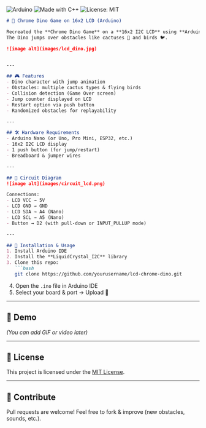 ![Arduino](https://img.shields.io/badge/Arduino-Nano-blue?logo=arduino)
![Made with C++](https://img.shields.io/badge/Made%20with-C++-orange?logo=cplusplus)
![License: MIT](https://img.shields.io/badge/License-MIT-green.svg)

````markdown
# 🦖 Chrome Dino Game on 16x2 LCD (Arduino)

Recreated the **Chrome Dino Game** on a **16x2 I2C LCD** using **Arduino Nano**.  
The Dino jumps over obstacles like cactuses 🌵 and birds 🐦.  

![image alt](images/lcd_dino.jpg)


---

## 🎮 Features
- Dino character with jump animation  
- Obstacles: multiple cactus types & flying birds  
- Collision detection (Game Over screen)  
- Jump counter displayed on LCD  
- Restart option via push button  
- Randomized obstacles for replayability  

---

## 🛠️ Hardware Requirements
- Arduino Nano (or Uno, Pro Mini, ESP32, etc.)  
- 16x2 I2C LCD display  
- 1 push button (for jump/restart)  
- Breadboard & jumper wires  

---

## 🔌 Circuit Diagram  
![image alt](images/circuit_lcd.png)

Connections:  
- LCD VCC → 5V  
- LCD GND → GND  
- LCD SDA → A4 (Nano)  
- LCD SCL → A5 (Nano)  
- Button → D2 (with pull-down or INPUT_PULLUP mode)

---

## 📜 Installation & Usage
1. Install Arduino IDE  
2. Install the **LiquidCrystal_I2C** library  
3. Clone this repo:
   ```bash
   git clone https://github.com/yourusername/lcd-chrome-dino.git
````

4. Open the `.ino` file in Arduino IDE
5. Select your board & port → Upload 🚀

---

## 📸 Demo

*(You can add GIF or video later)*

---

## 📄 License

This project is licensed under the [MIT License](LICENSE).

---

## 🌟 Contribute

Pull requests are welcome! Feel free to fork & improve (new obstacles, sounds, etc.).
